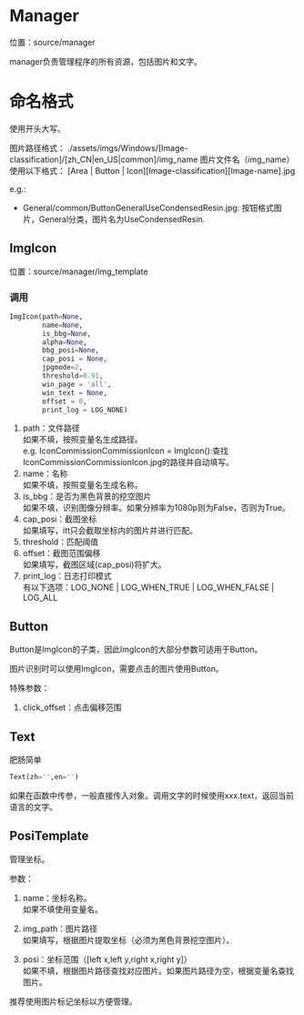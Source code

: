 # Manager

位置：source/manager

manager负责管理程序的所有资源，包括图片和文字。

# 命名格式

使用开头大写。

图片路径格式：
./assets/imgs/Windows/\[Image-classification\]/\[zh_CN|en_US|common\]/img_name
图片文件名（img_name）使用以下格式：
\[Area | Button | Icon\]\[Image-classification\]\[Image-name\].jpg

e.g.:

- General/common/ButtonGeneralUseCondensedResin.jpg: 按钮格式图片，General分类，图片名为UseCondensedResin.

## ImgIcon

位置：source/manager/img_template

### 调用

```python
ImgIcon(path=None,
        name=None,
        is_bbg=None,
        alpha=None,
        bbg_posi=None,
        cap_posi = None,
        jpgmode=2,
        threshold=0.91,
        win_page = 'all',
        win_text = None,
        offset = 0,
        print_log = LOG_NONE)
```

1. path：文件路径\
   如果不填，按照变量名生成路径。\
   e.g. IconCommissionCommissionIcon = ImgIcon():查找IconCommissionCommissionIcon.jpg的路径并自动填写。
2. name：名称\
   如果不填，按照变量名生成名称。
3. is_bbg：是否为黑色背景的挖空图片\
   如果不填，识别图像分辨率。如果分辨率为1080p则为False，否则为True。
4. cap_posi：截图坐标\
   如果填写，itt只会截取坐标内的图片并进行匹配。
5. threshold：匹配阈值
6. offset：截图范围偏移\
   如果填写，截图区域(cap_posi)将扩大。
7. print_log：日志打印模式\
   有以下选项：LOG_NONE | LOG_WHEN_TRUE | LOG_WHEN_FALSE | LOG_ALL

## Button

Button是ImgIcon的子类，因此ImgIcon的大部分参数可适用于Button。

图片识别时可以使用ImgIcon，需要点击的图片使用Button。

特殊参数：

1. click_offset：点击偏移范围

## Text

肥肠简单

```python
Text(zh='',en='')
```

如果在函数中传参，一般直接传入对象。调用文字的时候使用xxx.text，返回当前语言的文字。

## PosiTemplate

管理坐标。

参数：

1. name：坐标名称。\
   如果不填使用变量名。

2. img_path：图片路径\
   如果填写，根据图片提取坐标（必须为黑色背景挖空图片）。

3. posi：坐标范围（\[left x,left y,right x,right y\]）\
   如果不填，根据图片路径查找对应图片。如果图片路径为空，根据变量名查找图片。

推荐使用图片标记坐标以方便管理。
